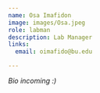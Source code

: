 ```yaml
---
name: Osa Imafidon
image: images/Osa.jpeg
role: labman
description: Lab Manager
links:
  email: oimafido@bu.edu

---
```


*Bio incoming :)*
